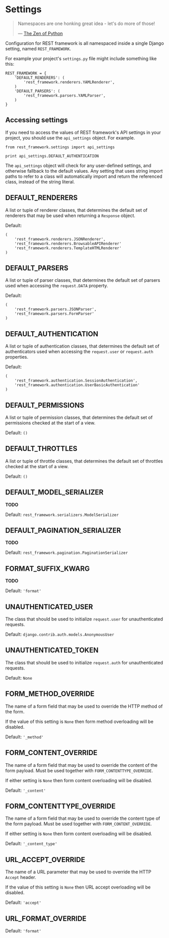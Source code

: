 <a class="github" href="settings.py"></a>

# Settings

> Namespaces are one honking great idea - let's do more of those!
>
> &mdash; [The Zen of Python][cite]

Configuration for REST framework is all namespaced inside a single Django setting, named `REST_FRAMEWORK`.

For example your project's `settings.py` file might include something like this:

    REST_FRAMEWORK = {
        'DEFAULT_RENDERERS': (
            'rest_framework.renderers.YAMLRenderer',
        )
        'DEFAULT_PARSERS': (
            'rest_framework.parsers.YAMLParser',
        )
    }

## Accessing settings

If you need to access the values of REST framework's API settings in your project,
you should use the `api_settings` object.  For example.

    from rest_framework.settings import api_settings
    
    print api_settings.DEFAULT_AUTHENTICATION

The `api_settings` object will check for any user-defined settings, and otherwise fallback to the default values.  Any setting that uses string import paths to refer to a class will automatically import and return the referenced class, instead of the string literal.

## DEFAULT_RENDERERS

A list or tuple of renderer classes, that determines the default set of renderers that may be used when returning a `Response` object.

Default:

    (
        'rest_framework.renderers.JSONRenderer',
        'rest_framework.renderers.BrowsableAPIRenderer'
        'rest_framework.renderers.TemplateHTMLRenderer'
    )

## DEFAULT_PARSERS

A list or tuple of parser classes, that determines the default set of parsers used when accessing the `request.DATA` property.

Default:

    (
        'rest_framework.parsers.JSONParser',
        'rest_framework.parsers.FormParser'
    )

## DEFAULT_AUTHENTICATION

A list or tuple of authentication classes, that determines the default set of authenticators used when accessing the `request.user` or `request.auth` properties.

Default:

    (
        'rest_framework.authentication.SessionAuthentication',
        'rest_framework.authentication.UserBasicAuthentication'
    )

## DEFAULT_PERMISSIONS

A list or tuple of permission classes, that determines the default set of permissions checked at the start of a view.

Default: `()`

## DEFAULT_THROTTLES

A list or tuple of throttle classes, that determines the default set of throttles checked at the start of a view.

Default: `()`

## DEFAULT_MODEL_SERIALIZER

**TODO**

Default: `rest_framework.serializers.ModelSerializer`

## DEFAULT_PAGINATION_SERIALIZER

**TODO**

Default: `rest_framework.pagination.PaginationSerializer`

## FORMAT_SUFFIX_KWARG

**TODO**

Default: `'format'`

## UNAUTHENTICATED_USER

The class that should be used to initialize `request.user` for unauthenticated requests.

Default: `django.contrib.auth.models.AnonymousUser`

## UNAUTHENTICATED_TOKEN

The class that should be used to initialize `request.auth` for unauthenticated requests.

Default: `None`

## FORM_METHOD_OVERRIDE

The name of a form field that may be used to override the HTTP method of the form.

If the value of this setting is `None` then form method overloading will be disabled.

Default: `'_method'`

## FORM_CONTENT_OVERRIDE

The name of a form field that may be used to override the content of the form payload.  Must be used together with `FORM_CONTENTTYPE_OVERRIDE`.

If either setting is `None` then form content overloading will be disabled.

Default: `'_content'`

## FORM_CONTENTTYPE_OVERRIDE

The name of a form field that may be used to override the content type of the form payload.  Must be used together with `FORM_CONTENT_OVERRIDE`.

If either setting is `None` then form content overloading will be disabled.

Default: `'_content_type'`

## URL_ACCEPT_OVERRIDE

The name of a URL parameter that may be used to override the HTTP `Accept` header.

If the value of this setting is `None` then URL accept overloading will be disabled.

Default: `'accept'`

## URL_FORMAT_OVERRIDE

Default: `'format'`

[cite]: http://www.python.org/dev/peps/pep-0020/
